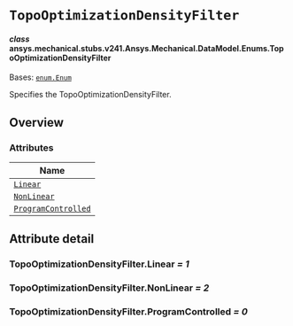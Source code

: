 # `TopoOptimizationDensityFilter`



#### *class* ansys.mechanical.stubs.v241.Ansys.Mechanical.DataModel.Enums.TopoOptimizationDensityFilter

Bases: [`enum.Enum`](https://docs.python.org/3/library/enum.html#enum.Enum)

Specifies the TopoOptimizationDensityFilter.

<!-- !! processed by numpydoc !! -->

<a id="overview"></a>

## Overview

### Attributes

| Name |
| -------------------------------------------------------------------------------------------------------------------------------------------------------------- |
| [`Linear`](../../../../../v242/Ansys/Mechanical/DataModel/Enums/TopoOptimizationDensityFilter.md#TopoOptimizationDensityFilter.Linear) |
| [`NonLinear`](../../../../../v242/Ansys/Mechanical/DataModel/Enums/TopoOptimizationDensityFilter.md#TopoOptimizationDensityFilter.NonLinear) |
| [`ProgramControlled`](../../../../../v242/Ansys/Mechanical/DataModel/Enums/TopoOptimizationDensityFilter.md#TopoOptimizationDensityFilter.ProgramControlled) |

<a id="attribute-detail"></a>

## Attribute detail

<a id="TopoOptimizationDensityFilter.Linear"></a>

### TopoOptimizationDensityFilter.Linear *= 1*

<a id="TopoOptimizationDensityFilter.NonLinear"></a>

### TopoOptimizationDensityFilter.NonLinear *= 2*

<a id="TopoOptimizationDensityFilter.ProgramControlled"></a>

### TopoOptimizationDensityFilter.ProgramControlled *= 0*


